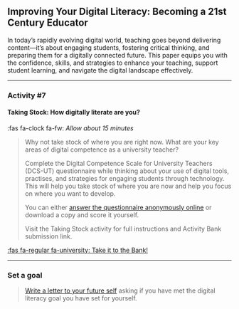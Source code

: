 ## Improving Your Digital Literacy: Becoming a 21st Century Educator

In today’s rapidly evolving digital world, teaching goes beyond delivering content—it’s about engaging students, fostering critical thinking, and preparing them for a digitally connected future. This paper equips you with the confidence, skills, and strategies to enhance your teaching, support student learning, and navigate the digital landscape effectively.

* * *

### Activity #7
#### Taking Stock: How digitally literate are you?
:fas fa-clock fa-fw: *Allow about 15 minutes*
> Why not take stock of where you are right now. What are your key areas of digital competence as a university teacher?
>
> Complete the Digital Competence Scale for University Teachers (DCS-UT) questionnaire while thinking about your use of digital tools, practises, and strategies for engaging students through technology. This will help you take stock of where you are now and help you focus on where you want to develop.
>
> You can either [answer the questionnaire anonymously online](https://forms.office.com/Pages/ResponsePage.aspx?id=w10PIlKU5UibT4iN9C96LQFp2vRb2O5BvORSKbwbEWFUNzJBN05NMEg4STdaUkdNMFhITldORU9MWS4u) or download a copy and score it yourself.
>
>
> Visit the Taking Stock activity for full instructions and Activity Bank submission link.

[:fas fa-regular fa-university: Take it to the Bank!](https://elearn.waikato.ac.nz/ " :class=button")

* * *

### Set a goal

> [Write a letter to your future self](https://www.futureme.org) asking if you have met the digital literacy goal you have set for yourself.</li>
               